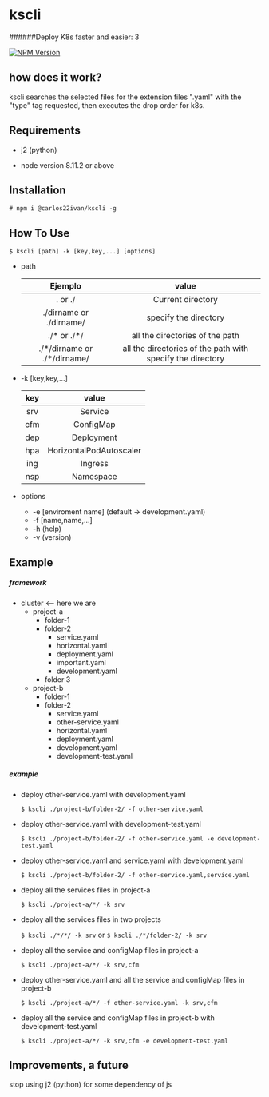 # kscli

######Deploy K8s faster and easier: 3

[![NPM Version](https://img.shields.io/npm/v/@carlos22ivan/kscli.svg)](https://www.npmjs.com/package/@carlos22ivan/kscli)

## how does it work?

kscli searches the selected files for the extension files ".yaml" with the "type" tag requested, then executes the drop order for k8s.

## Requirements

* j2  (python)

* node version 8.11.2 or above

## Installation

`# npm i @carlos22ivan/kscli -g`

## How To Use

`$ kscli [path] -k [key,key,...] [options]`

* path

    |Ejemplo                            |value                       
    |:---:                              |:---:                      
    |. or ./                            |Current directory| 
    |./dirname or ./dirname/            |specify the directory
    |./\*  or ./\*/                     |all the directories of the path
    |./\*/dirname or ./\*/dirname/</pre>|all the directories of the path with specify the directory

* -k [key,key,...]

    |key    |value                      
    |:---:  |:---:                      
    |srv    |Service                    
    |cfm    |ConfigMap                  
    |dep    |Deployment                 
    |hpa    |HorizontalPodAutoscaler    
    |ing    |Ingress                    
    |nsp    |Namespace                  

* options
    * -e [enviroment name] (default -> development.yaml)
    * -f [name,name,...]
    * -h (help)
    * -v (version)

## Example

##### framework

 * cluster <-- here we are
    * project-a
        * folder-1
        * folder-2
            * service.yaml
            * horizontal.yaml
            * deployment.yaml
            * important.yaml
            * development.yaml
        * folder 3
    * project-b    
        * folder-1
        * folder-2
            * service.yaml
            * other-service.yaml
            * horizontal.yaml
            * deployment.yaml
            * development.yaml
            * development-test.yaml

##### example
    
   * deploy other-service.yaml with development.yaml
    
        `$ kscli ./project-b/folder-2/ -f other-service.yaml`

   * deploy other-service.yaml with development-test.yaml
    
        `$ kscli ./project-b/folder-2/ -f other-service.yaml -e development-test.yaml`
    
   * deploy other-service.yaml and service.yaml with development.yaml
   
        `$ kscli ./project-b/folder-2/ -f other-service.yaml,service.yaml`
   
   * deploy all the services files in project-a
   
        `$ kscli ./project-a/*/ -k srv`
   
   * deploy all the services files in two projects

        `$ kscli ./*/*/ -k srv` or `$ kscli ./*/folder-2/ -k srv`
        
   * deploy all the service and configMap files in project-a
        
        `$ kscli ./project-a/*/ -k srv,cfm`
        
   * deploy other-service.yaml and all the service and configMap files in project-b
        
        `$ kscli ./project-a/*/ -f other-service.yaml -k srv,cfm`
        
   * deploy all the service and configMap files in project-b with development-test.yaml
        
        `$ kscli ./project-a/*/ -k srv,cfm -e development-test.yaml`
        
## Improvements, a future

stop using j2 (python) for some dependency of js


